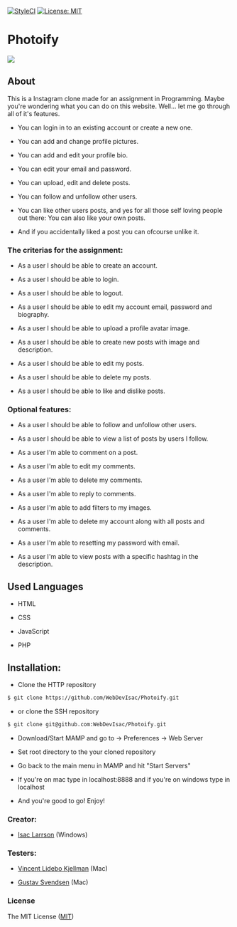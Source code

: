 [![StyleCI](https://github.styleci.io/repos/161142516/shield?branch=master)](https://github.styleci.io/repos/161142516)
[![License: MIT](https://img.shields.io/badge/License-MIT-green.svg)](https://opensource.org/licenses/MIT)

# Photoify

<img src="https://media3.giphy.com/media/pJjKzRqY9HwME/giphy.gif?cid=3640f6095c40263c49355134779e812c">

## About

This is a Instagram clone made for an assignment in Programming. 
Maybe you're wondering what you can do on this website. 
Well... let me go through all of it's features.

- You can login in to an existing account or create a new one. 

- You can add and change profile pictures.

- You can add and edit your profile bio.

- You can edit your email and password.

- You can upload, edit and delete posts. 

- You can follow and unfollow other users. 

- You can like other users posts, and yes for all those self loving people out there: You can also like your own posts. 

- And if you accidentally liked a post you can ofcourse unlike it. 

### The criterias for the assignment:

- As a user I should be able to create an account.

- As a user I should be able to login.

- As a user I should be able to logout.

- As a user I should be able to edit my account email, password and biography.

- As a user I should be able to upload a profile avatar image.

- As a user I should be able to create new posts with image and description.

- As a user I should be able to edit my posts.

- As a user I should be able to delete my posts.

- As a user I should be able to like and dislike posts.

### Optional features:

- As a user I should be able to follow and unfollow other users.

- As a user I should be able to view a list of posts by users I follow.

- As a user I'm able to comment on a post.

- As a user I'm able to edit my comments.

- As a user I'm able to delete my comments.

- As a user I'm able to reply to comments.

- As a user I'm able to add filters to my images.

- As a user I'm able to delete my account along with all posts and comments.

- As a user I'm able to resetting my password with email.

- As a user I'm able to view posts with a specific hashtag in the description.

## Used Languages

- HTML

- CSS

- JavaScript

- PHP

## Installation:

- Clone the HTTP repository 
```sh
$ git clone https://github.com/WebDevIsac/Photoify.git
```
- or clone the SSH repository
 ```sh
$ git clone git@github.com:WebDevIsac/Photoify.git
```

- Download/Start MAMP and go to -> Preferences -> Web Server

- Set root directory to the your cloned repository

- Go back to the main menu in MAMP and hit "Start Servers"

- If you're on mac type in localhost:8888 and if you're on windows type in localhost
 
- And you're good to go! Enjoy!


### Creator:

- [Isac Larrson](https://github.com/WebDevIsac) (Windows)

### Testers:

- [Vincent Lidebo Kjellman](https://github.com/VincentLideboKjellman) (Mac)

- [Gustav Svendsen](https://github.com/gsvendsen) (Mac)
 
### License

The MIT License ([MIT](https://raw.githubusercontent.com/WebDevIsac/Photoify/master/LICENSE))

